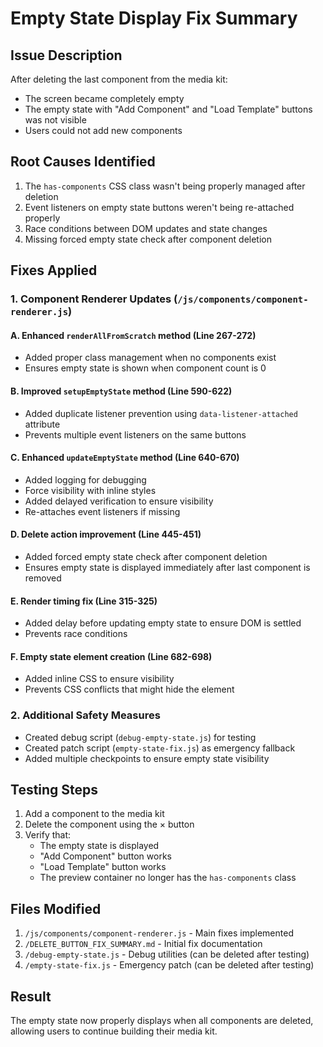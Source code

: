 # Empty State Display Fix Summary

## Issue Description
After deleting the last component from the media kit:
- The screen became completely empty
- The empty state with "Add Component" and "Load Template" buttons was not visible
- Users could not add new components

## Root Causes Identified
1. The `has-components` CSS class wasn't being properly managed after deletion
2. Event listeners on empty state buttons weren't being re-attached properly
3. Race conditions between DOM updates and state changes
4. Missing forced empty state check after component deletion

## Fixes Applied

### 1. Component Renderer Updates (`/js/components/component-renderer.js`)

#### A. Enhanced `renderAllFromScratch` method (Line 267-272)
- Added proper class management when no components exist
- Ensures empty state is shown when component count is 0

#### B. Improved `setupEmptyState` method (Line 590-622)
- Added duplicate listener prevention using `data-listener-attached` attribute
- Prevents multiple event listeners on the same buttons

#### C. Enhanced `updateEmptyState` method (Line 640-670)
- Added logging for debugging
- Force visibility with inline styles
- Added delayed verification to ensure visibility
- Re-attaches event listeners if missing

#### D. Delete action improvement (Line 445-451)
- Added forced empty state check after component deletion
- Ensures empty state is displayed immediately after last component is removed

#### E. Render timing fix (Line 315-325)
- Added delay before updating empty state to ensure DOM is settled
- Prevents race conditions

#### F. Empty state element creation (Line 682-698)
- Added inline CSS to ensure visibility
- Prevents CSS conflicts that might hide the element

### 2. Additional Safety Measures

- Created debug script (`debug-empty-state.js`) for testing
- Created patch script (`empty-state-fix.js`) as emergency fallback
- Added multiple checkpoints to ensure empty state visibility

## Testing Steps
1. Add a component to the media kit
2. Delete the component using the × button
3. Verify that:
   - The empty state is displayed
   - "Add Component" button works
   - "Load Template" button works
   - The preview container no longer has the `has-components` class

## Files Modified
1. `/js/components/component-renderer.js` - Main fixes implemented
2. `/DELETE_BUTTON_FIX_SUMMARY.md` - Initial fix documentation
3. `/debug-empty-state.js` - Debug utilities (can be deleted after testing)
4. `/empty-state-fix.js` - Emergency patch (can be deleted after testing)

## Result
The empty state now properly displays when all components are deleted, allowing users to continue building their media kit.